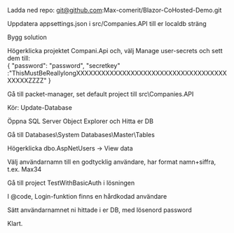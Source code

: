 Ladda ned repo:  git@github.com:Max-comerit/Blazor-CoHosted-Demo.git  

Uppdatera appsettings.json i src/Companies.API till er localdb sträng  

Bygg solution    

Högerklicka projektet Compani.Api och, välj Manage user-secrets och sett dem till:   
{
  "password": "password",
  "secretkey" :"ThisMustBeReallylongXXXXXXXXXXXXXXXXXXXXXXXXXXXXXXXXXXXXXXXXXZZZZ"
}


Gå till packet-manager, set default project till src\Companies.API  

Kör: Update-Database

Öppna SQL Server Object Explorer och Hitta er DB  

Gå till Databases\System Databases\Master\Tables  

Högerklicka dbo.AspNetUsers -> View data  

Välj användarnamn till en godtycklig användare, har format namn+siffra, t.ex. Max34  


Gå till project TestWithBasicAuth i lösningen  

I @code, Login-funktion finns en hårdkodad användare  

Sätt användarnamnet ni hittade i er DB, med lösenord password  

Klart.
